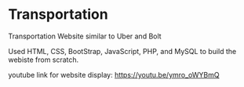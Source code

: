 # Transportation
Transportation Website similar to Uber and Bolt

Used HTML, CSS, BootStrap, JavaScript, PHP, and MySQL to build the webiste from scratch.

youtube link for website display: https://youtu.be/ymro_oWYBmQ
